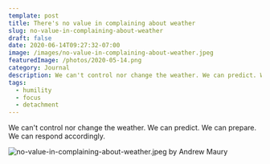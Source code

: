 ```yaml
---
template: post
title: There's no value in complaining about weather
slug: no-value-in-complaining-about-weather
draft: false
date: 2020-06-14T09:27:32-07:00
image: /images/no-value-in-complaining-about-weather.jpeg
featuredImage: /photos/2020-05-14.png
category: Journal
description: We can't control nor change the weather. We can predict. We can prepare. We can respond accordingly.
tags:
  - humility
  - focus
  - detachment
---
```

We can't control nor change the weather. We can predict. We can prepare. We can respond accordingly.

![no-value-in-complaining-about-weather.jpeg by Andrew Maury](/images/no-value-in-complaining-about-weather.jpeg)
